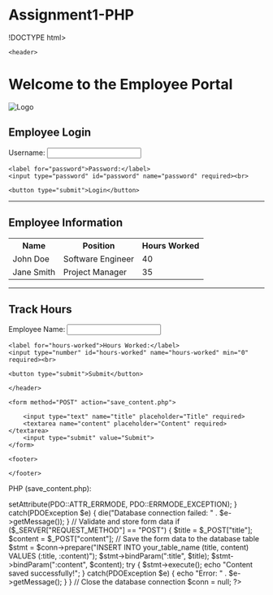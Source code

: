 # Assignment1-PHP
!DOCTYPE html>
<html>
<head>
    
    <header>
      

  <title>Employee Portal</title>
</head>
<body>
  <h1>Welcome to the Employee Portal</h1>
  </nav>
    <img src="logo.png" alt="Logo">

  <form>
    <h2>Employee Login</h2>
    <label for="username">Username:</label>
    <input type="text" id="username" name="username" required><br>

    <label for="password">Password:</label>
    <input type="password" id="password" name="password" required><br>

    <button type="submit">Login</button>
  </form>

  <hr>

  <h2>Employee Information</h2>
  <table>
    <tr>
      <th>Name</th>
      <th>Position</th>
      <th>Hours Worked</th>
    </tr>
    <tr>
      <td>John Doe</td>
      <td>Software Engineer</td>
      <td>40</td>
    </tr>
    <tr>
      <td>Jane Smith</td>
      <td>Project Manager</td>
      <td>35</td>
    </tr>
    <!-- Add more employee rows here -->
  </table>

  <hr>

  <h2>Track Hours</h2>
  <form>
    <label for="employee-name">Employee Name:</label>
    <input type="text" id="employee-name" name="employee-name" required><br>

    <label for="hours-worked">Hours Worked:</label>
    <input type="number" id="hours-worked" name="hours-worked" min="0" required><br>

    <button type="submit">Submit</button>
  </form>
</body>
</html>

       
    </header>

    <form method="POST" action="save_content.php">
      
        <input type="text" name="title" placeholder="Title" required>
        <textarea name="content" placeholder="Content" required></textarea>
        <input type="submit" value="Submit">
    </form>

    <footer>
        
    </footer>
</body>
</html>

PHP (save_content.php):
<?php
// Establish a database connection
$host = "localhost";
$db_name = "your_database_name";
$username = "your_username";
$password = "your_password";

try {
    $conn = new PDO("mysql:host=$host;dbname=$db_name", $username, $password);
    $conn->setAttribute(PDO::ATTR_ERRMODE, PDO::ERRMODE_EXCEPTION);
} catch(PDOException $e) {
    die("Database connection failed: " . $e->getMessage());
}

// Validate and store form data
if ($_SERVER["REQUEST_METHOD"] == "POST") {
    $title = $_POST["title"];
    $content = $_POST["content"];

    // Save the form data to the database table
    $stmt = $conn->prepare("INSERT INTO your_table_name (title, content) VALUES (:title, :content)");
    $stmt->bindParam(":title", $title);
    $stmt->bindParam(":content", $content);

    try {
        $stmt->execute();
        echo "Content saved successfully!";
    } catch(PDOException $e) {
        echo "Error: " . $e->getMessage();
    }
}

// Close the database connection
$conn = null;
?>
